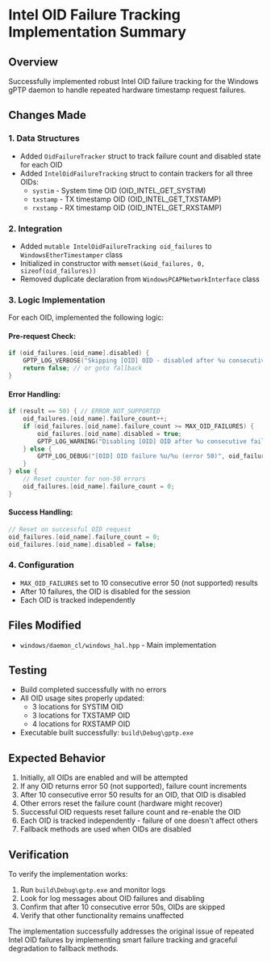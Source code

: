 # Intel OID Failure Tracking Implementation Summary

## Overview
Successfully implemented robust Intel OID failure tracking for the Windows gPTP daemon to handle repeated hardware timestamp request failures.

## Changes Made

### 1. Data Structures
- Added `OidFailureTracker` struct to track failure count and disabled state for each OID
- Added `IntelOidFailureTracking` struct to contain trackers for all three OIDs:
  - `systim` - System time OID (OID_INTEL_GET_SYSTIM)
  - `txstamp` - TX timestamp OID (OID_INTEL_GET_TXSTAMP) 
  - `rxstamp` - RX timestamp OID (OID_INTEL_GET_RXSTAMP)

### 2. Integration
- Added `mutable IntelOidFailureTracking oid_failures` to `WindowsEtherTimestamper` class
- Initialized in constructor with `memset(&oid_failures, 0, sizeof(oid_failures))`
- Removed duplicate declaration from `WindowsPCAPNetworkInterface` class

### 3. Logic Implementation
For each OID, implemented the following logic:

#### Pre-request Check:
```cpp
if (oid_failures.[oid_name].disabled) {
    GPTP_LOG_VERBOSE("Skipping [OID] OID - disabled after %u consecutive failures", oid_failures.[oid_name].failure_count);
    return false; // or goto fallback
}
```

#### Error Handling:
```cpp
if (result == 50) { // ERROR_NOT_SUPPORTED
    oid_failures.[oid_name].failure_count++;
    if (oid_failures.[oid_name].failure_count >= MAX_OID_FAILURES) {
        oid_failures.[oid_name].disabled = true;
        GPTP_LOG_WARNING("Disabling [OID] OID after %u consecutive failures with error 50 (not supported)", oid_failures.[oid_name].failure_count);
    } else {
        GPTP_LOG_DEBUG("[OID] OID failure %u/%u (error 50)", oid_failures.[oid_name].failure_count, MAX_OID_FAILURES);
    }
} else {
    // Reset counter for non-50 errors
    oid_failures.[oid_name].failure_count = 0;
}
```

#### Success Handling:
```cpp
// Reset on successful OID request
oid_failures.[oid_name].failure_count = 0;
oid_failures.[oid_name].disabled = false;
```

### 4. Configuration
- `MAX_OID_FAILURES` set to 10 consecutive error 50 (not supported) results
- After 10 failures, the OID is disabled for the session
- Each OID is tracked independently

## Files Modified
- `windows/daemon_cl/windows_hal.hpp` - Main implementation

## Testing
- Build completed successfully with no errors
- All OID usage sites properly updated:
  - 3 locations for SYSTIM OID
  - 3 locations for TXSTAMP OID  
  - 4 locations for RXSTAMP OID
- Executable built successfully: `build\Debug\gptp.exe`

## Expected Behavior
1. Initially, all OIDs are enabled and will be attempted
2. If any OID returns error 50 (not supported), failure count increments
3. After 10 consecutive error 50 results for an OID, that OID is disabled
4. Other errors reset the failure count (hardware might recover)
5. Successful OID requests reset failure count and re-enable the OID
6. Each OID is tracked independently - failure of one doesn't affect others
7. Fallback methods are used when OIDs are disabled

## Verification
To verify the implementation works:
1. Run `build\Debug\gptp.exe` and monitor logs
2. Look for log messages about OID failures and disabling
3. Confirm that after 10 consecutive error 50s, OIDs are skipped
4. Verify that other functionality remains unaffected

The implementation successfully addresses the original issue of repeated Intel OID failures by implementing smart failure tracking and graceful degradation to fallback methods.
